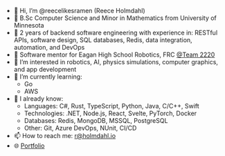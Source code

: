- 👋 Hi, I’m @reecelikesramen (Reece Holmdahl)
- 🏫 B.Sc Computer Science and Minor in Mathematics from University of Minnesota
- 💼 2 years of backend software engineering with experience in: RESTful APIs, software design, SQL databases, Redis, data integration, automation, and DevOps
- 🙌 Software mentor for Eagan High School Robotics, FRC [@Team 2220](https://github.com/Team2220)
- 👀 I’m interested in robotics, AI, physics simulations, computer graphics, and app development
- 🌱 I’m currently learning:
  - Go
  - AWS
- 🔬 I already know:
  - Languages: C#, Rust, TypeScript, Python, Java, C/C++, Swift
  - Technologies: .NET, Node.js, React, Svelte, PyTorch, Docker
  - Databases: Redis, MongoDB, MSSQL, PostgreSQL
  - Other: Git, Azure DevOps, NUnit, CI/CD
- 📫 How to reach me: r@holmdahl.io
- 🌐 [Portfolio](https://holmdahl.io)

<!---
reecelikesramen/reecelikesramen is a ✨ special ✨ repository because its `README.md` (this file) appears on your GitHub profile.
You can click the Preview link to take a look at your changes.
--->
